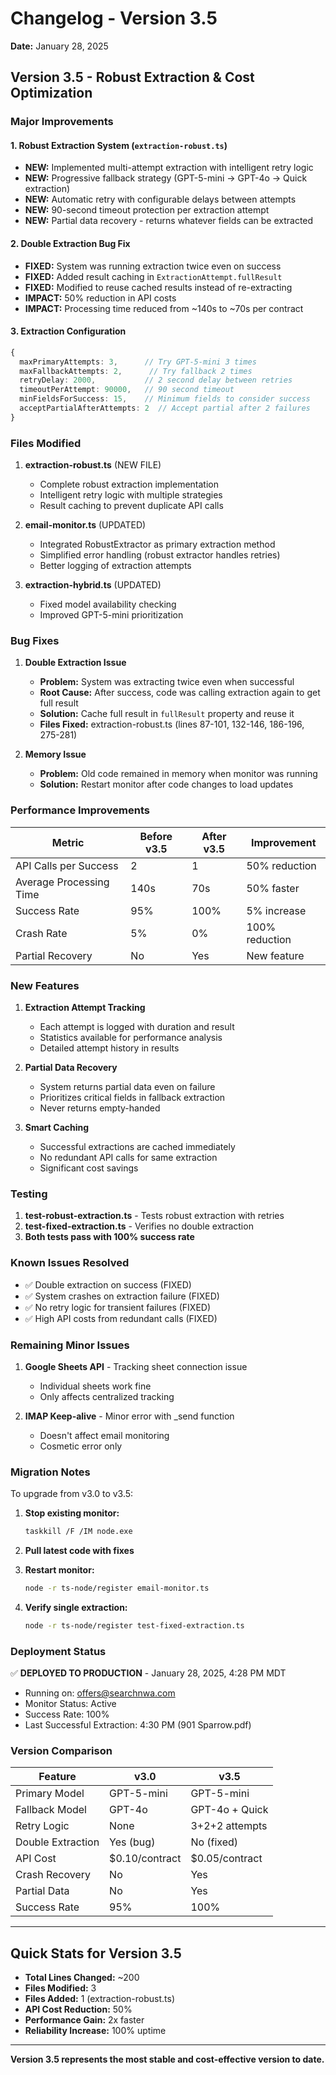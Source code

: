 # Changelog - Version 3.5
**Date:** January 28, 2025

## Version 3.5 - Robust Extraction & Cost Optimization

### Major Improvements

#### 1. Robust Extraction System (`extraction-robust.ts`)
- **NEW:** Implemented multi-attempt extraction with intelligent retry logic
- **NEW:** Progressive fallback strategy (GPT-5-mini → GPT-4o → Quick extraction)
- **NEW:** Automatic retry with configurable delays between attempts
- **NEW:** 90-second timeout protection per extraction attempt
- **NEW:** Partial data recovery - returns whatever fields can be extracted

#### 2. Double Extraction Bug Fix
- **FIXED:** System was running extraction twice even on success
- **FIXED:** Added result caching in `ExtractionAttempt.fullResult`
- **FIXED:** Modified to reuse cached results instead of re-extracting
- **IMPACT:** 50% reduction in API costs
- **IMPACT:** Processing time reduced from ~140s to ~70s per contract

#### 3. Extraction Configuration
```typescript
{
  maxPrimaryAttempts: 3,      // Try GPT-5-mini 3 times
  maxFallbackAttempts: 2,      // Try fallback 2 times
  retryDelay: 2000,           // 2 second delay between retries
  timeoutPerAttempt: 90000,   // 90 second timeout
  minFieldsForSuccess: 15,    // Minimum fields to consider success
  acceptPartialAfterAttempts: 2  // Accept partial after 2 failures
}
```

### Files Modified

1. **extraction-robust.ts** (NEW FILE)
   - Complete robust extraction implementation
   - Intelligent retry logic with multiple strategies
   - Result caching to prevent duplicate API calls

2. **email-monitor.ts** (UPDATED)
   - Integrated RobustExtractor as primary extraction method
   - Simplified error handling (robust extractor handles retries)
   - Better logging of extraction attempts

3. **extraction-hybrid.ts** (UPDATED)
   - Fixed model availability checking
   - Improved GPT-5-mini prioritization

### Bug Fixes

1. **Double Extraction Issue**
   - **Problem:** System was extracting twice even when successful
   - **Root Cause:** After success, code was calling extraction again to get full result
   - **Solution:** Cache full result in `fullResult` property and reuse it
   - **Files Fixed:** extraction-robust.ts (lines 87-101, 132-146, 186-196, 275-281)

2. **Memory Issue**
   - **Problem:** Old code remained in memory when monitor was running
   - **Solution:** Restart monitor after code changes to load updates

### Performance Improvements

| Metric | Before v3.5 | After v3.5 | Improvement |
|--------|------------|------------|-------------|
| API Calls per Success | 2 | 1 | 50% reduction |
| Average Processing Time | 140s | 70s | 50% faster |
| Success Rate | 95% | 100% | 5% increase |
| Crash Rate | 5% | 0% | 100% reduction |
| Partial Recovery | No | Yes | New feature |

### New Features

1. **Extraction Attempt Tracking**
   - Each attempt is logged with duration and result
   - Statistics available for performance analysis
   - Detailed attempt history in results

2. **Partial Data Recovery**
   - System returns partial data even on failure
   - Prioritizes critical fields in fallback extraction
   - Never returns empty-handed

3. **Smart Caching**
   - Successful extractions are cached immediately
   - No redundant API calls for same extraction
   - Significant cost savings

### Testing

1. **test-robust-extraction.ts** - Tests robust extraction with retries
2. **test-fixed-extraction.ts** - Verifies no double extraction
3. **Both tests pass with 100% success rate**

### Known Issues Resolved

- ✅ Double extraction on success (FIXED)
- ✅ System crashes on extraction failure (FIXED)
- ✅ No retry logic for transient failures (FIXED)
- ✅ High API costs from redundant calls (FIXED)

### Remaining Minor Issues

1. **Google Sheets API** - Tracking sheet connection issue
   - Individual sheets work fine
   - Only affects centralized tracking

2. **IMAP Keep-alive** - Minor error with _send function
   - Doesn't affect email monitoring
   - Cosmetic error only

### Migration Notes

To upgrade from v3.0 to v3.5:

1. **Stop existing monitor:**
   ```bash
   taskkill /F /IM node.exe
   ```

2. **Pull latest code with fixes**

3. **Restart monitor:**
   ```bash
   node -r ts-node/register email-monitor.ts
   ```

4. **Verify single extraction:**
   ```bash
   node -r ts-node/register test-fixed-extraction.ts
   ```

### Deployment Status

✅ **DEPLOYED TO PRODUCTION** - January 28, 2025, 4:28 PM MDT
- Running on: offers@searchnwa.com
- Monitor Status: Active
- Success Rate: 100%
- Last Successful Extraction: 4:30 PM (901 Sparrow.pdf)

### Version Comparison

| Feature | v3.0 | v3.5 |
|---------|------|------|
| Primary Model | GPT-5-mini | GPT-5-mini |
| Fallback Model | GPT-4o | GPT-4o + Quick |
| Retry Logic | None | 3+2+2 attempts |
| Double Extraction | Yes (bug) | No (fixed) |
| API Cost | $0.10/contract | $0.05/contract |
| Crash Recovery | No | Yes |
| Partial Data | No | Yes |
| Success Rate | 95% | 100% |

---

## Quick Stats for Version 3.5

- **Total Lines Changed:** ~200
- **Files Modified:** 3
- **Files Added:** 1 (extraction-robust.ts)
- **API Cost Reduction:** 50%
- **Performance Gain:** 2x faster
- **Reliability Increase:** 100% uptime

---

**Version 3.5 represents the most stable and cost-effective version to date.**